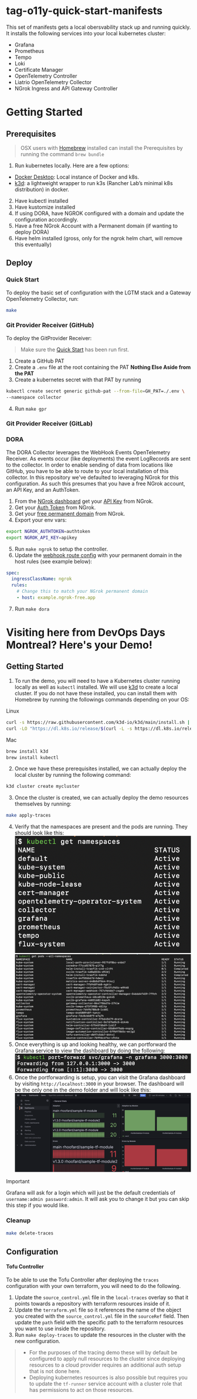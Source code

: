 # tag-o11y-quick-start-manifests

This set of manifests gets a local obersvability stack up and running quickly.
It installs the following services into your local kubernetes cluster:

* Grafana
* Prometheus
* Tempo
* Loki
* Certificate Manager
* OpenTelemetry Controller
* Liatrio OpenTelemetry Collector
* NGrok Ingress and API Gateway Controller

# Getting Started

## Prerequisites

> OSX users with [Homebrew](https://brew.sh/) installed can install the Prerequisites by running the command `brew bundle`

1. Run kubernetes locally. Here are a few options:
- [Docker Desktop](https://www.docker.com/products/docker-desktop/): Local
  instance of Docker and k8s.
- [k3d](https://k3d.io/v5.6.3/): a lightweight wrapper to run k3s (Rancher
  Lab’s minimal k8s distribution) in docker.
2. Have kubectl installed
3. Have kustomize installed
4. If using DORA, have NGROK configured with a domain and update the
   configuration accordingly.
5. Have a free NGrok Account with a Permanent domain (if wanting to deploy DORA)
6. Have helm installed (gross, only for the ngrok helm chart, will remove this eventually)

## Deploy

### Quick Start

To deploy the basic set of configuration with the LGTM stack and a Gateway
OpenTelemetry Collector, run:

```bash
make
```

### Git Provider Receiver (GitHub)

To deploy the GitProvider Receiver:

> Make sure the [Quick Start](#quick-start) has been run first.

1. Create a GitHub PAT
2. Create a `.env` file at the root containing the PAT **Nothing Else Aside from the PAT**
3. Create a kubernetes secret with that PAT by running

```bash
kubectl create secret generic github-pat --from-file=GH_PAT=./.env \
--namespace collector
```
4. Run `make gpr`

### Git Provider Receiver (GitLab)

<!-- TODO: Add instructions for GitLab -->

### DORA 

The DORA Collector leverages the WebHook Events OpenTelemetry Receiver. As
events occur (like deployments) the event LogRecords are sent to the collector.
In order to enable sending of data from locations like GitHub, you have to be
able to route to your local installation of this collector. In this repository
we've defaulted to leveraging NGrok for this configuration. As such this
presumes that you have a free NGrok account, an API Key, and an AuthToken.

1. From the [NGrok dashboard](https://dashboard.ngrok.com/) get your [API Key](https://dashboard.ngrok.com/api) from NGrok.
2. Get your [Auth Token](https://dashboard.ngrok.com/api) from NGrok.
3. Get your [free permanent domain](https://dashboard.ngrok.com/cloud-edge/domains) from NGrok.
4. Export your env vars:

```bash
export NGROK_AUTHTOKEN=authtoken
export NGROK_API_KEY=apikey
```
5. Run `make ngrok` to setup the controller. 
6. Update the [webhook route config](./collectors/webhook/ngrok-route.yaml)
   with your permanent domain in the host rules (see example below):
```yaml
spec:
  ingressClassName: ngrok
  rules:
    # Change this to match your NGrok permanent domain
    - host: example.ngrok-free.app
```
7. Run `make dora`

<!-- TODO: Add instructions for GitLab -->

# Visiting here from DevOps Days Montreal? Here's your Demo!
## Getting Started

1. To run the demo, you will need to have a Kubernetes cluster running locally as well as `kubectl` installed.  We will use [k3d](https://k3d.io/) to create a local cluster.  If you do not have these installed, you can install them with Homebrew by running the followings commands depending on your OS:

Linux
```bash
curl -s https://raw.githubusercontent.com/k3d-io/k3d/main/install.sh | bash
curl -LO "https://dl.k8s.io/release/$(curl -L -s https://dl.k8s.io/release/stable.txt)/bin/linux/amd64/kubectl"
```
Mac
```bash
brew install k3d
brew install kubectl
```
2. Once we have these prerequisites installed, we can actually deploy the local cluster by running the following command:
```bash
k3d cluster create mycluster
```
3. Once the cluster is created, we can actually deploy the demo resources themselves by running:
```bash
make apply-traces
```
4. Verify that the namespaces are present and the pods are running.  They should look like this:
![image](content/namespaces.png)
![image](content/all_pods.png)
5. Once everything is up and looking healthy, we can portforward the Grafana service to view the dashboard by doing the following:
![image](content/portforwarding.png)
6. Once the portforwarding is setup, you can visit the Grafana dashboard by visiting `http://localhost:3000` in your browser. The dashboard will be the only one in the demo folder and will look like this:
![image](content/dashboard.png)
> [!IMPORTANT]
> Grafana will ask for a login which will just be the default credentials of `username:admin password:admin`. It will ask you to change it but you can skip this step if you would like.


### Cleanup

```bash
make delete-traces
```

## Configuration

#### Tofu Controller

To be able to use the Tofu Controller after deploying the `traces`
configuration with your own terraform, you will need to do the following.

1. Update the `source_control.yml` file in the `local-traces` overlay so that
   it points towards a repository with terraform resources inside of it.
2. Update the `terraform.yml` file so it references the name of the object you
   created with the `source_control.yml` file in the `sourceRef` field.  Then
   update the `path` field with the specific path to the terraform resources
   you want to use inside the repository.
3. Run `make deploy-traces` to update the resources in the cluster with the new
configuration.

>  - For the purposes of the tracing demo these will by default be configured
>    to apply null resources to the cluster since deploying resources to a
>    cloud provider requires an additional auth setup that is not done here. 
>  - Deploying kubernetes resources is also possible but requires you to update
>  the `tf-runner` service account with a cluster role that has permissions to
>  act on those resources.
